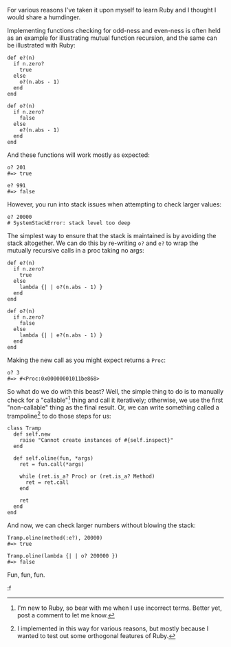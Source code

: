 For various reasons I've taken it upon myself to learn Ruby and I thought I would share a humdinger.

Implementing functions checking for odd-ness and even-ness is often held as an example for illustrating mutual function recursion, and the same can be illustrated with Ruby:

    def e?(n)
      if n.zero?
        true
      else
        o?(n.abs - 1)
      end
    end
    
    def o?(n)
      if n.zero?
        false
      else
        e?(n.abs - 1)
      end
    end

And these functions will work mostly as expected:

    o? 201
    #=> true
    
    e? 991
    #=> false

However, you run into stack issues when attempting to check larger values:

    e? 20000
    # SystemStackError: stack level too deep

The simplest way to ensure that the stack is maintained is by avoiding the stack altogether.  We can do this by re-writing `o?` and `e?` to wrap the mutually recursive calls in a proc taking no args:

    def e?(n)
      if n.zero?
        true
      else
        lambda {| | o?(n.abs - 1) }
      end
    end
    
    def o?(n)
      if n.zero?
        false
      else
        lambda {| | e?(n.abs - 1) }
      end
    end

Making the new call as you might expect returns a `Proc`:

    o? 3
    #=> #<Proc:0x00000001011be868>

So what do we do with this beast?  Well, the simple thing to do is to manually check for a "callable"[^call] thing and call it iteratively; otherwise, we use the first "non-callable" thing as the final result.  Or, we can write something called a trampoline[^tramp] to do those steps for us:

    class Tramp
      def self.new
        raise "Cannot create instances of #{self.inspect}"
      end
        
      def self.oline(fun, *args)
        ret = fun.call(*args)
    
        while (ret.is_a? Proc) or (ret.is_a? Method)
          ret = ret.call
        end
    
        ret
      end
    end

And now, we can check larger numbers without blowing the stack:

    Tramp.oline(method(:e?), 20000)
    #=> true
    
    Tramp.oline(lambda {| | o? 200000 })
    #=> false

Fun, fun, fun.

:f

[^call]: I'm new to Ruby, so bear with me when I use incorrect terms.  Better yet, post a comment to let me know.

[^tramp]: I implemented in this way for various reasons, but mostly because I wanted to test out some orthogonal features of Ruby.
